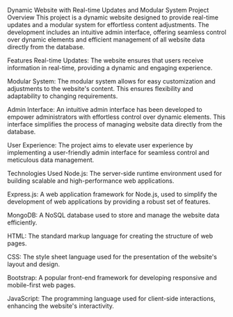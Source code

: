 Dynamic Website with Real-time Updates and Modular System
Project Overview
This project is a dynamic website designed to provide real-time updates and a modular system for effortless content adjustments. The development includes an intuitive admin interface, offering seamless control over dynamic elements and efficient management of all website data directly from the database.

Features
Real-time Updates: The website ensures that users receive information in real-time, providing a dynamic and engaging experience.

Modular System: The modular system allows for easy customization and adjustments to the website's content. This ensures flexibility and adaptability to changing requirements.

Admin Interface: An intuitive admin interface has been developed to empower administrators with effortless control over dynamic elements. This interface simplifies the process of managing website data directly from the database.

User Experience: The project aims to elevate user experience by implementing a user-friendly admin interface for seamless control and meticulous data management.

Technologies Used
Node.js: The server-side runtime environment used for building scalable and high-performance web applications.

Express.js: A web application framework for Node.js, used to simplify the development of web applications by providing a robust set of features.

MongoDB: A NoSQL database used to store and manage the website data efficiently.

HTML: The standard markup language for creating the structure of web pages.

CSS: The style sheet language used for the presentation of the website's layout and design.

Bootstrap: A popular front-end framework for developing responsive and mobile-first web pages.

JavaScript: The programming language used for client-side interactions, enhancing the website's interactivity.
